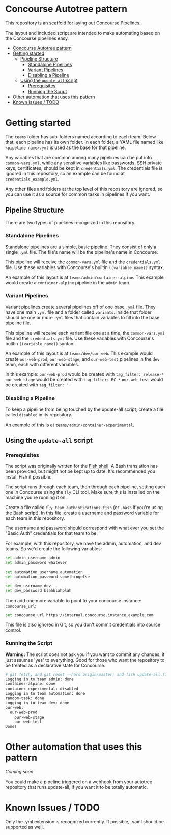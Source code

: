 # Concourse Autotree pattern

This repository is an scaffold for laying out Concourse Pipelines.

The layout and included script are intended to make automating based on the Concourse pipelines easy.

<!-- MDTOC maxdepth:6 firsth1:1 numbering:0 flatten:0 bullets:1 updateOnSave:1 -->

- [Concourse Autotree pattern](#Concourse-Autotree-pattern)   
- [Getting started](#Getting-started)   
   - [Pipeline Structure](#Pipeline-Structure)   
      - [Standalone Pipelines](#Standalone-Pipelines)   
      - [Variant Pipelines](#Variant-Pipelines)   
      - [Disabling a Pipeline](#Disabling-a-Pipeline)   
   - [Using the `update-all` script](#Using-the-update-all-script)   
      - [Prerequisites](#Prerequisites)   
      - [Running the Script](#Running-the-Script)   
- [Other automation that uses this pattern](#Other-automation-that-uses-this-pattern)   
- [Known Issues / TODO](#Known-Issues-TODO)   

<!-- /MDTOC -->

# Getting started

The `teams` folder has sub-folders named according to each team. Below that, each pipeline has its own folder. In each folder, a YAML file named like `<pipeline name>.yml` is used as the base for that pipeline.

Any variables that are common among many pipelines can be put into `common-vars.yml`, while any sensitive variables like passwords, SSH private keys, certificates, should be kept in `credentials.yml`. The credentials file is ignored in this repository, so an example can be found at `credentials_example.yml`.

Any other files and folders at the top level of this repository are ignored, so you can use it as a source for common tasks in pipelines if you want.

## Pipeline Structure

There are two types of pipelines recognized in this repository.

### Standalone Pipelines

Standalone pipelines are a simple, basic pipeline. They consist of only a single `.yml` file. The file's name will be the pipeline's name in Concourse.

This pipeline will receive the `common-vars.yml` file and the `credentials.yml` file. Use these variables with Concourse's builtin `((variable_name))` syntax.

An example of this layout is at `teams/admin/container-alpine`. This example would create a `container-alpine` pipeline in the `admin` team.


### Variant Pipelines

Variant pipelines create several pipelines off of one base `.yml` file. They have one main `.yml` file and a folder called `variants`. Inside that folder should be one or more `.yml` files that contain variables to fill into the base pipeline file.

This pipeline will receive each variant file one at a time, the `common-vars.yml` file and the `credentials.yml` file. Use these variables with Concourse's builtin `((variable_name))` syntax.

An example of this layout is at `teams/dev/our-web`. This example would create `our-web-prod`, `our-web-stage`, and `our-web-test` pipelines in the `dev` team, each with different variables.

In this example:
`our-web-prod` would be created with `tag_filter: release-*`
`our-web-stage` would be created with `tag_filter: RC-*`
`our-web-test` would be created with `tag_filter: ''`


### Disabling a Pipeline

To keep a pipeline from being touched by the update-all script, create a file called `disabled` in its repository.

An example of this is at `teams/admin/container-experimental`.

## Using the `update-all` script

### Prerequisites

The script was originally written for the [Fish shell](https://fishshell.com). A Bash translation has been provided, but might not be kept up to date. It's recommended you install Fish if possible.

The script runs through each team, then through each pipeline, setting each one in Concourse using the `fly` CLI tool. Make sure this is installed on the machine you're running it on.

Create a file called `fly_team_authentications.fish` (or `.bash` if you're using the Bash script). In this file, create a username and password variable for each team in this repository.

The username and password should correspond with what ever you set the "Basic Auth" credentials for that team to be.

For example, with this repository, we have the admin, automation, and dev teams. So we'd create the following variables:

```sh
set admin_username admin
set admin_password whatever

set automation_username automation
set automation_password somethingelse

set dev_username dev
set dev_password blahblahblah
```

Then add one more variable to point to your concourse instance: `concourse_url`:
```sh
set concourse_url https://internal.concourse.instance.example.com
```

This file is also ignored in Git, so you don't commit credentials into source control.

### Running the Script

**Warning:** The script does not ask you if you want to commit any changes, it just assumes 'yes' to everything. Good for those who want the repository to be treated as a declarative state for Concourse.

```sh
# git fetch; and git reset --hard origin/master; and fish update-all.fish
Logging in to team admin: done
container-alpine: done
container-experimental: disabled
Logging in to team automation: done
random-task: done
Logging in to team dev: done
our-web:
  our-web-prod
	our-web-stage
	our-web-test
Done!
```

# Other automation that uses this pattern

*Coming soon*

You could make a pipeline triggered on a webhook from your autotree repository that runs update-all, if you want it to be totally automatic.

# Known Issues / TODO

Only the .yml extension is recognized currently. If possible, .yaml should be supported as well.
